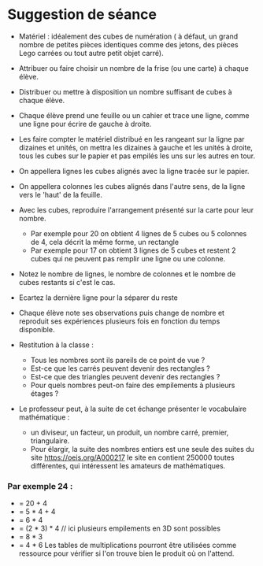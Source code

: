 # Suggestion de séance

* Matériel : idéalement des cubes de numération ( à défaut, un grand nombre de petites pièces identiques comme des jetons, des pièces Lego carrées ou tout autre petit objet carré).
* Attribuer ou faire choisir un nombre de la frise (ou une carte) à chaque élève.
* Distribuer ou mettre à disposition un nombre suffisant de cubes à chaque élève.
* Chaque élève prend une feuille ou un cahier et trace une ligne, comme une ligne pour écrire de gauche à droite.
* Les faire compter le matériel distribué en les rangeant sur la ligne par dizaines et unités, on mettra les dizaines à gauche et les unités à droite, tous les cubes sur le papier et pas empilés les uns sur les autres en tour.
* On appellera lignes les cubes alignés avec la ligne tracée sur le papier.
* On appellera colonnes les cubes alignés dans l'autre sens, de la ligne vers le 'haut' de la feuille.
* Avec les cubes, reproduire l'arrangement présenté sur la carte pour leur nombre.
  * Par exemple pour 20 on obtient 4 lignes de 5 cubes ou 5 colonnes de 4, cela décrit la même forme, un rectangle
  * Par exemple pour 17 on obtient 3 lignes de 5 cubes et restent 2 cubes qui ne peuvent pas remplir une ligne ou une colonne.
* Notez le nombre de lignes, le nombre de colonnes et le nombre de cubes restants si c'est le cas.

* Ecartez la dernière ligne pour la séparer du reste
* Chaque élève note ses observations puis change de nombre et reproduit ses expériences plusieurs fois en fonction du temps disponible. 
* Restitution à la classe :
  * Tous les nombres sont ils pareils de ce point de vue ?
  * Est-ce que les carrés peuvent devenir des rectangles ?
  * Est-ce que des triangles peuvent devenir des rectangles ?
  * Pour quels nombres peut-on faire des empilements à plusieurs étages ?
* Le professeur peut, à la suite de cet échange présenter le vocabulaire mathématique :
  * un diviseur, un facteur, un produit, un nombre carré, premier, triangulaire.
  * Pour élargir, la suite des nombres entiers est une seule des suites du site https://oeis.org/A000217 le site en contient 250000 toutes différentes, qui intéressent les amateurs de mathématiques.
  
 ### Par exemple 24 : 
 * = 20 + 4
 * = 5 * 4 + 4
 * = 6 * 4
 * = (2 * 3) * 4  // ici plusieurs empilements en 3D sont possibles 
 * = 8 * 3
 * = 4 * 6
Les tables de multiplications pourront être utilisées comme ressource pour vérifier si l'on trouve bien le produit où on l'attend.
